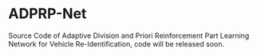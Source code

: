 # ADPRP-Net
Source Code of Adaptive Division and Priori Reinforcement Part Learning Network for Vehicle Re-Identification, code will be released soon.
